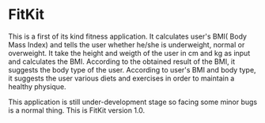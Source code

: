 # FitKit

This is a first of its kind fitness application.
It calculates user's BMI( Body Mass Index) and tells the user whether he/she is underweight, normal or overweight.
It take the height and weigth of the user in cm and kg as input and calculates the BMI. According to the obtained
result of the BMI, it suggests the body type of the user.
According to user's BMI and body type, it suggests the user various diets and exercises in order to maintain 
a healthy physique.

This application is still under-development stage so facing some minor bugs is a normal thing.
This is FitKit version 1.0.
